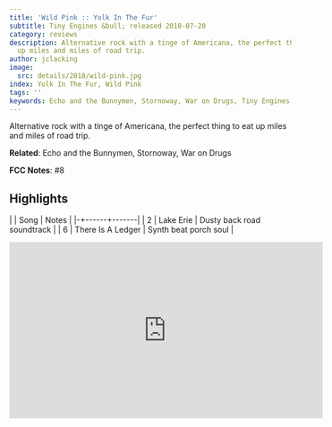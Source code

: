 ```yaml
---
title: 'Wild Pink :: Yolk In The Fur'
subtitle: Tiny Engines &bull; released 2018-07-20
category: reviews
description: Alternative rock with a tinge of Americana, the perfect thing to eat
  up miles and miles of road trip.
author: jclacking
image:
  src: details/2018/wild-pink.jpg
index: Yolk In The Fur, Wild Pink
tags: ''
keywords: Echo and the Bunnymen, Stornoway, War on Drugs, Tiny Engines
---
```

Alternative rock with a tinge of Americana, the perfect thing to eat up miles and miles of road trip.<!--more-->

**Related**: Echo and the Bunnymen, Stornoway, War on Drugs

**FCC Notes**: #8

## Highlights

| | Song | Notes |
|-+------+-------|
| 2 | Lake Erie | Dusty back road soundtrack |
| 6 | There Is A Ledger | Synth beat porch soul |

<div class="tlo-detail-video"><iframe width="560" height="315" src="https://www.youtube.com/embed/uU2aD2zuMX8" frameborder="0" allow="autoplay; encrypted-media" allowfullscreen></iframe></div>

